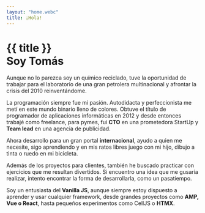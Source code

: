 ```yaml
---
layout: "home.webc"
title: ¡Hola!
---
```


# {{ title }}<br> Soy Tomás

<article>
Aunque no lo parezca soy un químico reciclado, tuve la oportunidad de trabajar para el laboratorio de una gran petrolera multinacional y afrontar la crisis del 2010 reinventándome.

La programación siempre fue mi pasión. Autodidacta y perfeccionista me metí en este mundo binario lleno de colores. Obtuve el título de programador de aplicaciones informáticas en 2012 y desde entonces trabajé como freelance, para pymes, fui **CTO** en una prometedora StartUp y **Team lead** en una agencia de publicidad.

Ahora desarrollo para un gran portal **internacional**, ayudo a quien me necesite, sigo aprendiendo y en mis ratos libres juego con mi hijo, dibujo a tinta o ruedo en mi bicicleta.

Además de los proyectos para clientes, también he buscado practicar con ejercicios que me resultan divertidos. Si encuentro una idea que me gusaría realizar, intento encontrar la forma de desarrollarla, como un pasatiempo.

Soy un entusiasta del **Vanilla JS**, aunque siempre estoy dispuesto a aprender y usar cualquier framework, desde grandes proyectos como **AMP, Vue o React**, hasta pequeños experimentos como CellJS o **HTMX**.
</article>
